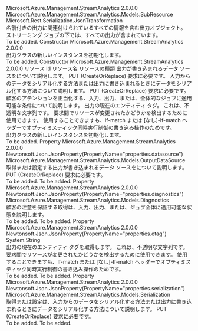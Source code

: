 <Type Name="Output" FullName="Microsoft.Azure.Management.StreamAnalytics.Models.Output">
  <TypeSignature Language="C#" Value="public class Output : Microsoft.Azure.Management.StreamAnalytics.Models.SubResource" />
  <TypeSignature Language="ILAsm" Value=".class public auto ansi beforefieldinit Output extends Microsoft.Azure.Management.StreamAnalytics.Models.SubResource" />
  <TypeSignature Language="DocId" Value="T:Microsoft.Azure.Management.StreamAnalytics.Models.Output" />
  <TypeSignature Language="VB.NET" Value="Public Class Output&#xA;Inherits SubResource" />
  <TypeSignature Language="F#" Value="type Output = class&#xA;    inherit SubResource" />
  <AssemblyInfo>
    <AssemblyName>Microsoft.Azure.Management.StreamAnalytics</AssemblyName>
    <AssemblyVersion>2.0.0.0</AssemblyVersion>
  </AssemblyInfo>
  <Base>
    <BaseTypeName>Microsoft.Azure.Management.StreamAnalytics.Models.SubResource</BaseTypeName>
  </Base>
  <Interfaces />
  <Attributes>
    <Attribute>
      <AttributeName>Microsoft.Rest.Serialization.JsonTransformation</AttributeName>
    </Attribute>
  </Attributes>
  <Docs>
    <summary>
            名前付きの出力に関連付けられているすべての情報を含む出力オブジェクト。 ストリーミング ジョブの下では、すべての出力が含まれています。
            </summary>
    <remarks>To be added.</remarks>
  </Docs>
  <Members>
    <Member MemberName=".ctor">
      <MemberSignature Language="C#" Value="public Output ();" />
      <MemberSignature Language="ILAsm" Value=".method public hidebysig specialname rtspecialname instance void .ctor() cil managed" />
      <MemberSignature Language="DocId" Value="M:Microsoft.Azure.Management.StreamAnalytics.Models.Output.#ctor" />
      <MemberSignature Language="VB.NET" Value="Public Sub New ()" />
      <MemberType>Constructor</MemberType>
      <AssemblyInfo>
        <AssemblyName>Microsoft.Azure.Management.StreamAnalytics</AssemblyName>
        <AssemblyVersion>2.0.0.0</AssemblyVersion>
      </AssemblyInfo>
      <Parameters />
      <Docs>
        <summary>
            出力クラスの新しいインスタンスを初期化します。
            </summary>
        <remarks>To be added.</remarks>
      </Docs>
    </Member>
    <Member MemberName=".ctor">
      <MemberSignature Language="C#" Value="public Output (string id = null, string name = null, string type = null, Microsoft.Azure.Management.StreamAnalytics.Models.OutputDataSource datasource = null, Microsoft.Azure.Management.StreamAnalytics.Models.Serialization serialization = null, Microsoft.Azure.Management.StreamAnalytics.Models.Diagnostics diagnostics = null, string etag = null);" />
      <MemberSignature Language="ILAsm" Value=".method public hidebysig specialname rtspecialname instance void .ctor(string id, string name, string type, class Microsoft.Azure.Management.StreamAnalytics.Models.OutputDataSource datasource, class Microsoft.Azure.Management.StreamAnalytics.Models.Serialization serialization, class Microsoft.Azure.Management.StreamAnalytics.Models.Diagnostics diagnostics, string etag) cil managed" />
      <MemberSignature Language="DocId" Value="M:Microsoft.Azure.Management.StreamAnalytics.Models.Output.#ctor(System.String,System.String,System.String,Microsoft.Azure.Management.StreamAnalytics.Models.OutputDataSource,Microsoft.Azure.Management.StreamAnalytics.Models.Serialization,Microsoft.Azure.Management.StreamAnalytics.Models.Diagnostics,System.String)" />
      <MemberSignature Language="F#" Value="new Microsoft.Azure.Management.StreamAnalytics.Models.Output : string * string * string * Microsoft.Azure.Management.StreamAnalytics.Models.OutputDataSource * Microsoft.Azure.Management.StreamAnalytics.Models.Serialization * Microsoft.Azure.Management.StreamAnalytics.Models.Diagnostics * string -&gt; Microsoft.Azure.Management.StreamAnalytics.Models.Output" Usage="new Microsoft.Azure.Management.StreamAnalytics.Models.Output (id, name, type, datasource, serialization, diagnostics, etag)" />
      <MemberType>Constructor</MemberType>
      <AssemblyInfo>
        <AssemblyName>Microsoft.Azure.Management.StreamAnalytics</AssemblyName>
        <AssemblyVersion>2.0.0.0</AssemblyVersion>
      </AssemblyInfo>
      <Parameters>
        <Parameter Name="id" Type="System.String" />
        <Parameter Name="name" Type="System.String" />
        <Parameter Name="type" Type="System.String" />
        <Parameter Name="datasource" Type="Microsoft.Azure.Management.StreamAnalytics.Models.OutputDataSource" />
        <Parameter Name="serialization" Type="Microsoft.Azure.Management.StreamAnalytics.Models.Serialization" />
        <Parameter Name="diagnostics" Type="Microsoft.Azure.Management.StreamAnalytics.Models.Diagnostics" />
        <Parameter Name="etag" Type="System.String" />
      </Parameters>
      <Docs>
        <param name="id">リソース Id</param>
        <param name="name">リソース名</param>
        <param name="type">リソースの種類</param>
        <param name="datasource">出力が書き込まれるデータ ソースをについて説明します。 PUT (CreateOrReplace) 要求に必要です。</param>
        <param name="serialization">入力からのデータをシリアル化する方法または出力に書き込まれるときにデータをシリアル化する方法について説明します。
            PUT (CreateOrReplace) 要求に必要です。</param>
        <param name="diagnostics">顧客のアテンションを正当化する、入力、出力、または、全体的なジョブに適用可能な条件について説明します。</param>
        <param name="etag">出力の現在のエンティティ タグ。 これは、不透明な文字列です。 要求間でリソースが変更されたかどうかを検出するために使用できます。 使用することできますも、If-match または [なし]-If-match ヘッダーでオプティミスティック同時実行制御の書き込み操作のためです。</param>
        <summary>
            出力クラスの新しいインスタンスを初期化します。
            </summary>
        <remarks>To be added.</remarks>
      </Docs>
    </Member>
    <Member MemberName="Datasource">
      <MemberSignature Language="C#" Value="public Microsoft.Azure.Management.StreamAnalytics.Models.OutputDataSource Datasource { get; set; }" />
      <MemberSignature Language="ILAsm" Value=".property instance class Microsoft.Azure.Management.StreamAnalytics.Models.OutputDataSource Datasource" />
      <MemberSignature Language="DocId" Value="P:Microsoft.Azure.Management.StreamAnalytics.Models.Output.Datasource" />
      <MemberSignature Language="VB.NET" Value="Public Property Datasource As OutputDataSource" />
      <MemberSignature Language="F#" Value="member this.Datasource : Microsoft.Azure.Management.StreamAnalytics.Models.OutputDataSource with get, set" Usage="Microsoft.Azure.Management.StreamAnalytics.Models.Output.Datasource" />
      <MemberType>Property</MemberType>
      <AssemblyInfo>
        <AssemblyName>Microsoft.Azure.Management.StreamAnalytics</AssemblyName>
        <AssemblyVersion>2.0.0.0</AssemblyVersion>
      </AssemblyInfo>
      <Attributes>
        <Attribute>
          <AttributeName>Newtonsoft.Json.JsonProperty(PropertyName="properties.datasource")</AttributeName>
        </Attribute>
      </Attributes>
      <ReturnValue>
        <ReturnType>Microsoft.Azure.Management.StreamAnalytics.Models.OutputDataSource</ReturnType>
      </ReturnValue>
      <Docs>
        <summary>
            取得または設定する出力が書き込まれるデータ ソースをについて説明します。 PUT (CreateOrReplace) 要求に必要です。
            </summary>
        <value>To be added.</value>
        <remarks>To be added.</remarks>
      </Docs>
    </Member>
    <Member MemberName="Diagnostics">
      <MemberSignature Language="C#" Value="public Microsoft.Azure.Management.StreamAnalytics.Models.Diagnostics Diagnostics { get; }" />
      <MemberSignature Language="ILAsm" Value=".property instance class Microsoft.Azure.Management.StreamAnalytics.Models.Diagnostics Diagnostics" />
      <MemberSignature Language="DocId" Value="P:Microsoft.Azure.Management.StreamAnalytics.Models.Output.Diagnostics" />
      <MemberSignature Language="VB.NET" Value="Public ReadOnly Property Diagnostics As Diagnostics" />
      <MemberSignature Language="F#" Value="member this.Diagnostics : Microsoft.Azure.Management.StreamAnalytics.Models.Diagnostics" Usage="Microsoft.Azure.Management.StreamAnalytics.Models.Output.Diagnostics" />
      <MemberType>Property</MemberType>
      <AssemblyInfo>
        <AssemblyName>Microsoft.Azure.Management.StreamAnalytics</AssemblyName>
        <AssemblyVersion>2.0.0.0</AssemblyVersion>
      </AssemblyInfo>
      <Attributes>
        <Attribute>
          <AttributeName>Newtonsoft.Json.JsonProperty(PropertyName="properties.diagnostics")</AttributeName>
        </Attribute>
      </Attributes>
      <ReturnValue>
        <ReturnType>Microsoft.Azure.Management.StreamAnalytics.Models.Diagnostics</ReturnType>
      </ReturnValue>
      <Docs>
        <summary>
            顧客の注意を保証する取得は、入力、出力、または、ジョブ全体に適用可能な状態を説明します。
            </summary>
        <value>To be added.</value>
        <remarks>To be added.</remarks>
      </Docs>
    </Member>
    <Member MemberName="Etag">
      <MemberSignature Language="C#" Value="public string Etag { get; }" />
      <MemberSignature Language="ILAsm" Value=".property instance string Etag" />
      <MemberSignature Language="DocId" Value="P:Microsoft.Azure.Management.StreamAnalytics.Models.Output.Etag" />
      <MemberSignature Language="VB.NET" Value="Public ReadOnly Property Etag As String" />
      <MemberSignature Language="F#" Value="member this.Etag : string" Usage="Microsoft.Azure.Management.StreamAnalytics.Models.Output.Etag" />
      <MemberType>Property</MemberType>
      <AssemblyInfo>
        <AssemblyName>Microsoft.Azure.Management.StreamAnalytics</AssemblyName>
        <AssemblyVersion>2.0.0.0</AssemblyVersion>
      </AssemblyInfo>
      <Attributes>
        <Attribute>
          <AttributeName>Newtonsoft.Json.JsonProperty(PropertyName="properties.etag")</AttributeName>
        </Attribute>
      </Attributes>
      <ReturnValue>
        <ReturnType>System.String</ReturnType>
      </ReturnValue>
      <Docs>
        <summary>
            出力の現在のエンティティ タグを取得します。 これは、不透明な文字列です。 要求間でリソースが変更されたかどうかを検出するために使用できます。 使用することできますも、If-match または [なし]-If-match ヘッダーでオプティミスティック同時実行制御の書き込み操作のためです。
            </summary>
        <value>To be added.</value>
        <remarks>To be added.</remarks>
      </Docs>
    </Member>
    <Member MemberName="Serialization">
      <MemberSignature Language="C#" Value="public Microsoft.Azure.Management.StreamAnalytics.Models.Serialization Serialization { get; set; }" />
      <MemberSignature Language="ILAsm" Value=".property instance class Microsoft.Azure.Management.StreamAnalytics.Models.Serialization Serialization" />
      <MemberSignature Language="DocId" Value="P:Microsoft.Azure.Management.StreamAnalytics.Models.Output.Serialization" />
      <MemberSignature Language="VB.NET" Value="Public Property Serialization As Serialization" />
      <MemberSignature Language="F#" Value="member this.Serialization : Microsoft.Azure.Management.StreamAnalytics.Models.Serialization with get, set" Usage="Microsoft.Azure.Management.StreamAnalytics.Models.Output.Serialization" />
      <MemberType>Property</MemberType>
      <AssemblyInfo>
        <AssemblyName>Microsoft.Azure.Management.StreamAnalytics</AssemblyName>
        <AssemblyVersion>2.0.0.0</AssemblyVersion>
      </AssemblyInfo>
      <Attributes>
        <Attribute>
          <AttributeName>Newtonsoft.Json.JsonProperty(PropertyName="properties.serialization")</AttributeName>
        </Attribute>
      </Attributes>
      <ReturnValue>
        <ReturnType>Microsoft.Azure.Management.StreamAnalytics.Models.Serialization</ReturnType>
      </ReturnValue>
      <Docs>
        <summary>
            取得または設定は、入力からのデータをシリアル化する方法または出力に書き込まれるときにデータをシリアル化する方法について説明します。 PUT (CreateOrReplace) 要求に必要です。
            </summary>
        <value>To be added.</value>
        <remarks>To be added.</remarks>
      </Docs>
    </Member>
  </Members>
</Type>